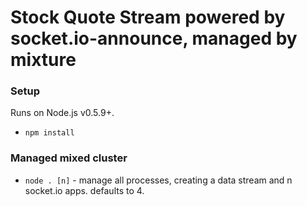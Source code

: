 # Stock Quote Stream powered by socket.io-announce, managed by mixture

### Setup
Runs on Node.js v0.5.9+.

* `npm install`

### Managed mixed cluster
* `node . [n]` - manage all processes, creating a data stream and n socket.io apps. defaults to 4.
